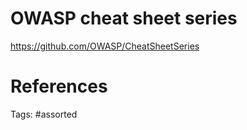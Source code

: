 # OWASP cheat sheet series
https://github.com/OWASP/CheatSheetSeries

# References

Tags:
    #assorted
